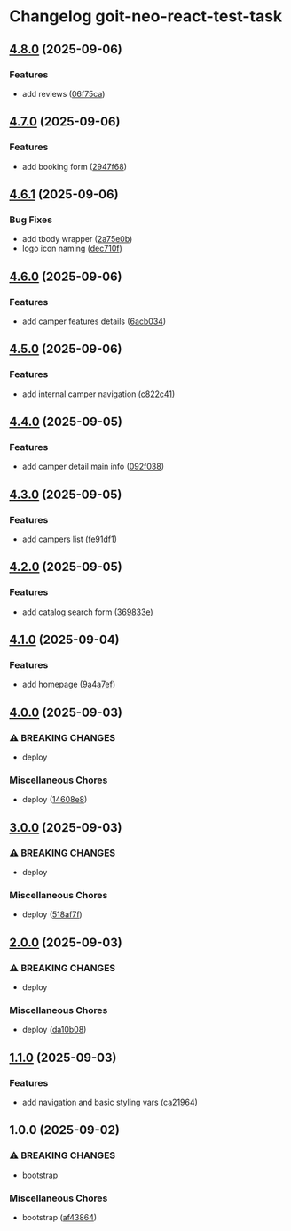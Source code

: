# Changelog goit-neo-react-test-task

## [4.8.0](https://gitlab.com/goit-uni/react/goit-neo-react-test-task/compare/4.7.0...4.8.0) (2025-09-06)

### Features

* add reviews ([06f75ca](https://gitlab.com/goit-uni/react/goit-neo-react-test-task/commit/06f75ca176f54e355984d0b6eac36f231c5163a9))

## [4.7.0](https://gitlab.com/goit-uni/react/goit-neo-react-test-task/compare/4.6.1...4.7.0) (2025-09-06)

### Features

* add booking form ([2947f68](https://gitlab.com/goit-uni/react/goit-neo-react-test-task/commit/2947f68834f1a7df719ee17d542d8ea91acec044))

## [4.6.1](https://gitlab.com/goit-uni/react/goit-neo-react-test-task/compare/4.6.0...4.6.1) (2025-09-06)

### Bug Fixes

* add tbody wrapper ([2a75e0b](https://gitlab.com/goit-uni/react/goit-neo-react-test-task/commit/2a75e0b194f51c527901361e0c9ea9d9c794d22a))
* logo icon naming ([dec710f](https://gitlab.com/goit-uni/react/goit-neo-react-test-task/commit/dec710f00543d5af464a713a95e106ce893c642e))

## [4.6.0](https://gitlab.com/goit-uni/react/goit-neo-react-test-task/compare/4.5.0...4.6.0) (2025-09-06)

### Features

* add camper features details ([6acb034](https://gitlab.com/goit-uni/react/goit-neo-react-test-task/commit/6acb034cd301d447e079b480e0f9948693b4cdb7))

## [4.5.0](https://gitlab.com/goit-uni/react/goit-neo-react-test-task/compare/4.4.0...4.5.0) (2025-09-06)

### Features

* add internal camper navigation ([c822c41](https://gitlab.com/goit-uni/react/goit-neo-react-test-task/commit/c822c41130b0342f540c28189371c5ac7f77702a))

## [4.4.0](https://gitlab.com/goit-uni/react/goit-neo-react-test-task/compare/4.3.0...4.4.0) (2025-09-05)

### Features

* add camper detail main info ([092f038](https://gitlab.com/goit-uni/react/goit-neo-react-test-task/commit/092f038c5027dd662eab27fd3056e811733be657))

## [4.3.0](https://gitlab.com/goit-uni/react/goit-neo-react-test-task/compare/4.2.0...4.3.0) (2025-09-05)

### Features

* add campers list ([fe91df1](https://gitlab.com/goit-uni/react/goit-neo-react-test-task/commit/fe91df1216947650ad60dad010bb29b2e9214db8))

## [4.2.0](https://gitlab.com/goit-uni/react/goit-neo-react-test-task/compare/4.1.0...4.2.0) (2025-09-05)

### Features

* add catalog search form ([369833e](https://gitlab.com/goit-uni/react/goit-neo-react-test-task/commit/369833eedfef506875a4e2bc89cd52105e146916))

## [4.1.0](https://gitlab.com/goit-uni/react/goit-neo-react-test-task/compare/4.0.0...4.1.0) (2025-09-04)

### Features

* add homepage ([9a4a7ef](https://gitlab.com/goit-uni/react/goit-neo-react-test-task/commit/9a4a7efe39ca855ea7c68476f56d637d5cb20b59))

## [4.0.0](https://gitlab.com/goit-uni/react/goit-neo-react-test-task/compare/3.0.0...4.0.0) (2025-09-03)

### ⚠ BREAKING CHANGES

* deploy

### Miscellaneous Chores

* deploy ([14608e8](https://gitlab.com/goit-uni/react/goit-neo-react-test-task/commit/14608e8148fdb33c51bfd7783a63d88e9b158678))

## [3.0.0](https://gitlab.com/goit-uni/react/goit-neo-react-test-task/compare/2.0.0...3.0.0) (2025-09-03)

### ⚠ BREAKING CHANGES

* deploy

### Miscellaneous Chores

* deploy ([518af7f](https://gitlab.com/goit-uni/react/goit-neo-react-test-task/commit/518af7f9fa4a7029226067c73adbc7fd87fab061))

## [2.0.0](https://gitlab.com/goit-uni/react/goit-neo-react-test-task/compare/1.1.0...2.0.0) (2025-09-03)

### ⚠ BREAKING CHANGES

* deploy

### Miscellaneous Chores

* deploy ([da10b08](https://gitlab.com/goit-uni/react/goit-neo-react-test-task/commit/da10b087789dd05ed6cba405de300184c00c6f89))

## [1.1.0](https://gitlab.com/goit-uni/react/goit-neo-react-test-task/compare/1.0.0...1.1.0) (2025-09-03)

### Features

* add navigation and basic styling vars ([ca21964](https://gitlab.com/goit-uni/react/goit-neo-react-test-task/commit/ca219644a8c97c37de318124b92887fa1d1e8c53))

## 1.0.0 (2025-09-02)

### ⚠ BREAKING CHANGES

* bootstrap

### Miscellaneous Chores

* bootstrap ([af43864](https://gitlab.com/goit-uni/react/goit-neo-react-test-task/commit/af438649c731096c0ff6406fed6fb331635c9204))
